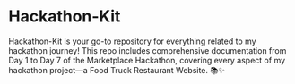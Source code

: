 # Hackathon-Kit
Hackathon-Kit is your go-to repository for everything related to my hackathon journey! This repo includes comprehensive documentation from Day 1 to Day 7 of the Marketplace Hackathon, covering every aspect of my hackathon project—a Food Truck Restaurant Website. 📚✨
